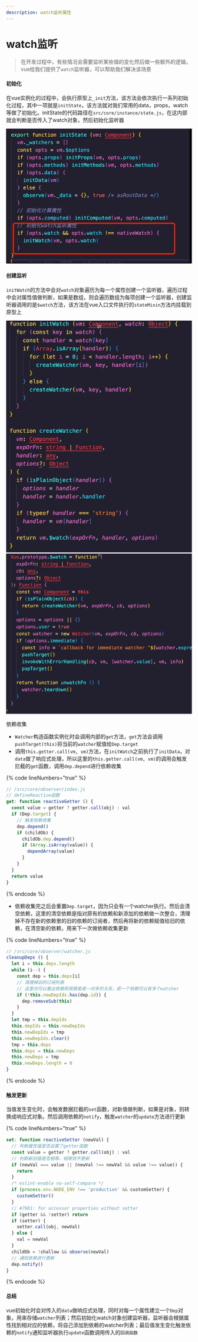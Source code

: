 ```yaml
---
description: watch监听属性
---
```


# watch监听

> 在开发过程中，有些情况会需要监听某些值的变化然后做一些额外的逻辑，vue给我们提供了`watch`监听器，可以帮助我们解决该场景

#### 初始化

在vue实例化的过程中，会执行原型上`_init`方法，该方法会依次执行一系列初始化过程，其中一项就是`initState`，该方法就对我们常用的data，props，watch等做了初始化。initState的代码路径在`src/core/instance/state.js`，在这内部就会判断是否传入了watch对象，然后初始化监听器

![](<../../.gitbook/assets/image (3).png>)

#### 创建监听

`initWatch`的方法中会对`watch`对象遍历为每一个属性创建一个监听器，遍历过程中会对属性值做判断，如果是数组，则会遍历数组为每项创建一个监听器，创建监听器调用的是`$watch`方法，该方法在vue入口文件执行的`stateMixin`方法内挂载到原型上

![](<../../.gitbook/assets/image (1).png>)![](../../.gitbook/assets/image.png)

依赖收集

* `Watcher`构造函数实例化时会调用内部的`get`方法，`get`方法会调用`pushTarget(this)`将当前的`watcher`赋值给`Dep.target`
* 调用`this.getter.call(vm, vm)`方法，在`initWatch`之前执行了`initData`，对`data`做了响应式处理，所以这里的`this.getter.call(vm, vm)`的调用会触发拦截的`get`函数，调用`dep.depend`进行依赖收集

{% code lineNumbers="true" %}
```javascript
// /src/core/observer/index.js
// defineReactive函数
get: function reactiveGetter () {
  const value = getter ? getter.call(obj) : val
  if (Dep.target) {
    // 触发依赖收集
    dep.depend()
    if (childOb) {
      childOb.dep.depend()
      if (Array.isArray(value)) {
        dependArray(value)
      }
    }
  }
  return value
}
```
{% endcode %}

* 依赖收集完之后会重置`Dep.target`，因为只会有一个watcher执行。然后会清空依赖，这里的清空依赖是指对原有的依赖和新添加的依赖做一次整合，清理掉不存在新的依赖里的旧的依赖的订阅者，然后再将新的依赖赋值给旧的依赖，在清空新的依赖，用来下一次做依赖收集更新

{% code lineNumbers="true" %}
```javascript
// /src/core/observer/watcher.js
cleanupDeps () {
  let i = this.deps.length
  while (i--) {
    const dep = this.deps[i]
    // 清理掉旧的订阅列表
    // 这里也可以看出依赖和观察者是一对多的关系，即一个依赖可以有多个watcher
    if (!this.newDepIds.has(dep.id)) {
      dep.removeSub(this)
    }
  }
  let tmp = this.depIds
  this.depIds = this.newDepIds
  this.newDepIds = tmp
  this.newDepIds.clear()
  tmp = this.deps
  this.deps = this.newDeps
  this.newDeps = tmp
  this.newDeps.length = 0
}
```
{% endcode %}

#### 触发更新

当值发生变化时，会触发数据拦截的`set`函数，对新值做判断，如果是对象，则转换成响应式对象。然后调用依赖的`notify`，触发`watcher`的`update`方法进行更新

{% code lineNumbers="true" %}
```javascript
set: function reactiveSetter (newVal) {
  // 判断属性值是否设置了getter函数 
  const value = getter ? getter.call(obj) : val
  // 判断新旧值是否相等，相等则不更新
  if (newVal === value || (newVal !== newVal && value !== value)) {
    return
  }
  /* eslint-enable no-self-compare */
  if (process.env.NODE_ENV !== 'production' && customSetter) {
    customSetter()
  }
  // #7981: for accessor properties without setter
  if (getter && !setter) return
  if (setter) {
    setter.call(obj, newVal)
  } else {
    val = newVal
  }
  childOb = !shallow && observe(newVal)
  // 通知依赖进行更新
  dep.notify()
}
```
{% endcode %}

#### 总结

vue初始化时会对传入的`data`做响应式处理，同时对每一个属性建立一个`Dep`对象，用来存储`watcher`列表；然后初始化watch对象创建监听器，监听器会根据属性找到相对应的依赖，将自己添加到依赖的watcher列表；最后值发生变化触发依赖的`notify`通知监听器执行`update`函数调用传入的`回调函数`
